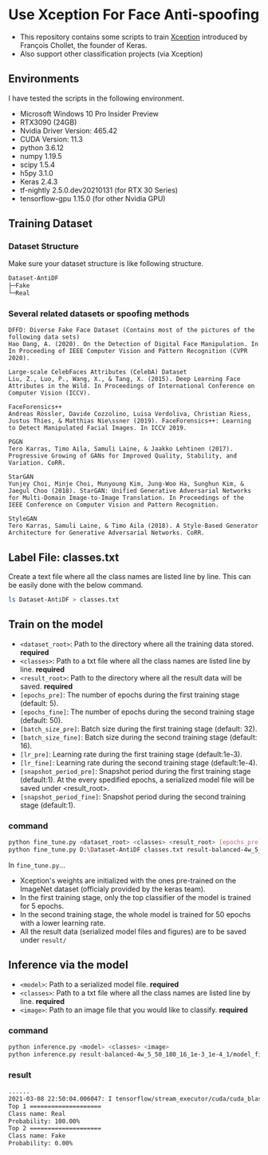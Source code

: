 # Use Xception For Face Anti-spoofing

* This repository contains some scripts to train [Xception](https://arxiv.org/pdf/1610.02357.pdf) introduced by François Chollet, the founder of Keras.
* Also support other classification projects (via Xception)

## Environments

I have tested the scripts in the following environment.

* Microsoft Windows 10 Pro Insider Preview
* RTX3090 (24GB)
* Nvidia Driver Version: 465.42
* CUDA Version: 11.3  
* python 3.6.12
* numpy 1.19.5
* scipy 1.5.4
* h5py 3.1.0
* Keras 2.4.3
* tf-nightly 2.5.0.dev20210131 (for RTX 30 Series)
* tensorflow-gpu 1.15.0 (for other Nvidia GPU)

## Training Dataset

### Dataset Structure

Make sure your dataset structure is like following structure.
```bash
Dataset-AntiDF
├─Fake
└─Real
```

### Several related datasets or spoofing methods

```
DFFD: Diverse Fake Face Dataset (Contains most of the pictures of the following data sets)
Hao Dang, A. (2020). On the Detection of Digital Face Manipulation. In In Proceeding of IEEE Computer Vision and Pattern Recognition (CVPR 2020).

Large-scale CelebFaces Attributes (CelebA) Dataset 
Liu, Z., Luo, P., Wang, X., & Tang, X. (2015). Deep Learning Face Attributes in the Wild. In Proceedings of International Conference on Computer Vision (ICCV).

FaceForensics++
Andreas Rössler, Davide Cozzolino, Luisa Verdoliva, Christian Riess, Justus Thies, & Matthias Nie\ssner (2019). FaceForensics++: Learning to Detect Manipulated Facial Images. In ICCV 2019.

PGGN
Tero Karras, Timo Aila, Samuli Laine, & Jaakko Lehtinen (2017). Progressive Growing of GANs for Improved Quality, Stability, and Variation. CoRR.

StarGAN
Yunjey Choi, Minje Choi, Munyoung Kim, Jung-Woo Ha, Sunghun Kim, & Jaegul Choo (2018). StarGAN: Unified Generative Adversarial Networks for Multi-Domain Image-to-Image Translation. In Proceedings of the IEEE Conference on Computer Vision and Pattern Recognition.

StyleGAN
Tero Karras, Samuli Laine, & Timo Aila (2018). A Style-Based Generator Architecture for Generative Adversarial Networks. CoRR.
```

## Label File: classes.txt

Create a text file where all the class names are listed line by line. This can be easily done with the below command.

```bash
ls Dataset-AntiDF > classes.txt
```

## Train on the model

* `<dataset_root>`: Path to the directory where all the training data stored. **required**
* `<classes>`: Path to a txt file where all the class names are listed line by line. **required**
* `<result_root>`: Path to the directory where all the result data will be saved. **required**
* `[epochs_pre]`: The number of epochs during the first training stage (default: 5).
* `[epochs_fine]`: The number of epochs during the second training stage (default: 50).
* `[batch_size_pre]`: Batch size during the first training stage (default: 32).
* `[batch_size_fine]`: Batch size during the second training stage (default: 16).
* `[lr_pre]`: Learning rate during the first training stage (default:1e-3).
* `[lr_fine]`: Learning rate during the second training stage (default:1e-4).
* `[snapshot_period_pre]`: Snapshot period during the first training stage (default:1). At the every spedified epochs, a serialized model file will be saved under <result_root>.
* `[snapshot_period_fine]`: Snapshot period during the second training stage (default:1).

### command

```bash
python fine_tune.py <dataset_root> <classes> <result_root> [epochs_pre] [epochs_fine] [batch_size_pre] [batch_size_fine] [lr_pre] [lr_fine] [snapshot_period_pre] [snapshot_period_fine]
python fine_tune.py D:\Dataset-AntiDF classes.txt result-balanced-4w_5_50_180_16_1e-3_1e-4_2/ --epochs_pre 5 --epochs_fine 50 --batch_size_pre 180 --batch_size_fine 16 --lr_pre 1e-3 --lr_fine 1e-4
```

In `fine_tune.py`...  

* Xception's weights are initialized with the ones pre-trained on the ImageNet dataset (officialy provided by the keras team).
* In the first training stage, only the top classifier of the model is trained for 5 epochs.
* In the second training stage, the whole model is trained for 50 epochs with a lower learning rate.
* All the result data (serialized model files and figures) are to be saved under `result/`


## Inference via the model

* `<model>`: Path to a serialized model file. **required**
* `<classes>`: Path to a txt file where all the class names are listed line by line. **required**
* `<image>`: Path to an image file that you would like to classify. **required**

### command

```bash
python inference.py <model> <classes> <image>
python inference.py result-balanced-4w_5_50_180_16_1e-3_1e-4_1/model_fine_final.h5 classes.txt images/faceapp/F_FAP1_00334-2.png
```
### result

```bash
......
2021-03-08 22:50:04.006047: I tensorflow/stream_executor/cuda/cuda_blas.cc:1838] TensorFloat-32 will be used for the matrix multiplication. This will only be logged once.
Top 1 ====================
Class name: Real
Probability: 100.00%
Top 2 ====================
Class name: Fake
Probability: 0.00%
```

